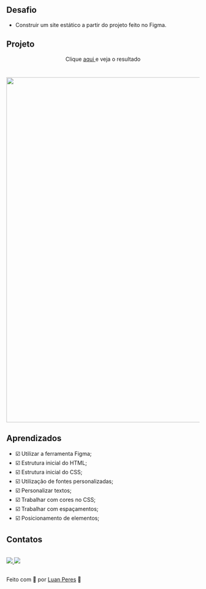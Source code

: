 ## Desafio
- Construir um site estático a partir do projeto feito no Figma.



## Projeto

<p align="center"> Clique <a href="">aqui </a>e veja o resultado</p>
<h1 align="center">
  <img width="900px" src="https://i.imgur.com/sd7Gvl1.jpg">
</h1>

## Aprendizados

- ☑️  Utilizar a ferramenta Figma;
- ☑️ Estrutura inicial do HTML;
- ☑️ Estrutura inicial do CSS;
- ☑️ Utilização de fontes personalizadas;
- ☑️ Personalizar textos;
- ☑️ Trabalhar com cores no CSS;
- ☑️ Trabalhar com espaçamentos;
- ☑️ Posicionamento de elementos;

## Contatos

<div>
  <br>
  <a href="https://www.linkedin.com/in/oluanperes/" target="_blank">
    <img src="https://img.shields.io/badge/-LinkedIn-%230077B5?style=for-the-badge&logo=linkedin&logoColor=white" target="_blank">
  </a>
  <a href = "mailto:oluanperes@gmail.com">
    <img src="https://img.shields.io/badge/-Gmail-%23333?style=for-the-badge&logo=gmail&logoColor=white" target="_blank">
  </a>
</div>

##

Feito com 💜 por [Luan Peres](https://github.com/oluanperes) 👋